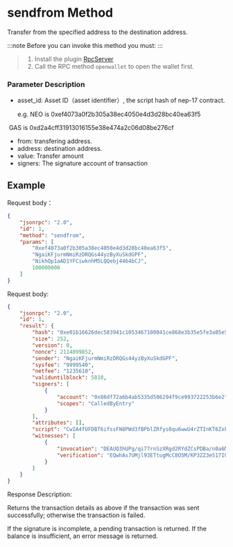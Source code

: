 # sendfrom Method

Transfer from the specified address to the destination address.

:::note
 Before you can invoke this method you must:
:::
>
> 1. Install the plugin [RpcServer](https://github.com/neo-project/neo-modules/releases) 
> 2. Call the RPC method `openwallet` to open the wallet first.

### Parameter Description

* asset_id: Asset ID（asset identifier）, the script hash of nep-17 contract.

  e.g. NEO is 0xef4073a0f2b305a38ec4050e4d3d28bc40ea63f5

​        GAS is 0xd2a4cff31913016155e38e474a2c06d08be276cf
* from: transfering address.
* address: destination address.
* value: Transfer amount
* signers: The signature account of transaction

## Example

Request body：

```json
{
    "jsonrpc": "2.0",
    "id": 1,
    "method": "sendfrom",
    "params": [
        "0xef4073a0f2b305a38ec4050e4d3d28bc40ea63f5",
        "NgaiKFjurmNmiRzDRQGs44yzByXuSkdGPF",
        "NikhQp1aAD1YFCiwknhM5LQQebj4464bCJ",
        100000000
    ]
}
```

Request body:

```json
{
    "jsonrpc": "2.0",
    "id": 1,
    "result": {
        "hash": "0xe01b16626dec583941c1053467100041ce868e3b35e5fe3a85e530792cc9149d",
        "size": 252,
        "version": 0,
        "nonce": 2114899852,
        "sender": "NgaiKFjurmNmiRzDRQGs44yzByXuSkdGPF",
        "sysfee": "9999540",
        "netfee": "1235610",
        "validuntilblock": 5810,
        "signers": [
            {
                "account": "0x86df72a6b4ab5335d506294f9ce993722253b6e2",
                "scopes": "CalledByEntry"
            }
        ],
        "attributes": [],
        "script": "CwIA4fUFDBT6ifssFN8PWd3fBPblZRfys0qu6wwU4rZTInKT6ZxPKQbVNVOrtKZy34YUwB8MCHRyYW5zZmVyDBQos62rcmn5whgds8t0Hr9VGTDicEFifVtSOQ==",
        "witnesses": [
            {
                "invocation": "DEAUQ3hUPg/qi77rnSzXRgd2RYdZCsPDBa/n0a6M+sCsOpC/YyLPeeoqcVNAyh73qpocOqdX1tnGeizh+C8cXoK0",
                "verification": "EQwhAs7UMjl93ETtugMcC8O5M/KP3ZZ3eS17IObANt2qrPHiEQtBE43vrw=="
            }
        ]
    }
}
```

Response Description:

Returns the transaction details as above if the transaction was sent successfully; otherwise the transaction is failed.

If the signature is incomplete, a pending transaction is returned. If the balance is insufficient, an error message is returned.

